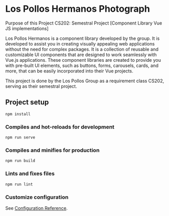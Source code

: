 # Los Pollos Hermanos Photograph

Purpose of this Project CS202: Semestral Project [Component Library Vue JS implementations]

Los Pollos Hermanos is a component library developed by the group. It is developed to assist you in creating visually appealing web applications without the need for complex packages. It is a collection of reusable and customizable UI components that are designed to work seamlessly with Vue.js applications. These component libraries are created to provide you with pre-built UI elements, such as buttons, forms, carousels, cards, and more, that can be easily incorporated into their Vue projects.

This project is done by the Los Pollos Group as a requirement class CS202, serving as their semestral project. 

## Project setup
```
npm install
```

### Compiles and hot-reloads for development
```
npm run serve
```

### Compiles and minifies for production
```
npm run build
```

### Lints and fixes files
```
npm run lint
```

### Customize configuration
See [Configuration Reference](https://cli.vuejs.org/config/).
